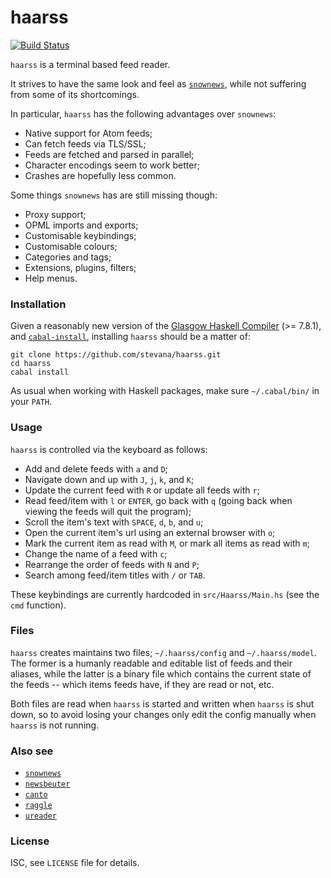 # haarss

[![Build Status](https://travis-ci.org/stevana/haarss.svg?branch=master)](https://travis-ci.org/stevana/haarss)

`haarss` is a terminal based feed reader.

It strives to have the same look and feel as
[`snownews`](https://kiza.eu/software/snownews/), while not suffering
from some of its shortcomings.

In particular, `haarss` has the following advantages over `snownews`:

  * Native support for Atom feeds;
  * Can fetch feeds via TLS/SSL;
  * Feeds are fetched and parsed in parallel;
  * Character encodings seem to work better;
  * Crashes are hopefully less common.

Some things `snownews` has are still missing though:

  * Proxy support;
  * OPML imports and exports;
  * Customisable keybindings;
  * Customisable colours;
  * Categories and tags;
  * Extensions, plugins, filters;
  * Help menus.

### Installation

Given a reasonably new version of the [Glasgow Haskell
Compiler](https://www.haskell.org/ghc/) (>= 7.8.1), and
[`cabal-install`](http://hackage.haskell.org/package/cabal-install),
installing `haarss` should be a matter of:

```
git clone https://github.com/stevana/haarss.git
cd haarss
cabal install
```

As usual when working with Haskell packages, make sure `~/.cabal/bin/`
in your `PATH`.

### Usage

`haarss` is controlled via the keyboard as follows:

  * Add and delete feeds with `a` and `D`;
  * Navigate down and up with `J`, `j`, `k`, and `K`;
  * Update the current feed with `R` or update all feeds with `r`;
  * Read feed/item with `l` or `ENTER`, go back with `q` (going back
    when viewing the feeds will quit the program);
  * Scroll the item's text with `SPACE`, `d`, `b`, and `u`;
  * Open the current item's url using an external browser with `o`;
  * Mark the current item as read with `M`, or mark all items as read
    with `m`;
  * Change the name of a feed with `c`;
  * Rearrange the order of feeds with `N` and `P`;
  * Search among feed/item titles with `/` or `TAB`.

These keybindings are currently hardcoded in `src/Haarss/Main.hs` (see
the `cmd` function).

### Files

`haarss` creates maintains two files; `~/.haarss/config` and
`~/.haarss/model`. The former is a humanly readable and editable list of
feeds and their aliases, while the latter is a binary file which
contains the current state of the feeds -- which items feeds have, if
they are read or not, etc.

Both files are read when `haarss` is started and written when `haarss`
is shut down, so to avoid losing your changes only edit the config
manually when `haarss` is not running.

### Also see

  * [`snownews`](https://kiza.eu/software/snownews/)
  * [`newsbeuter`](http://www.newsbeuter.org/)
  * [`canto`](http://codezen.org/canto-ng/)
  * [`raggle`](http://raggle.org/)
  * [`ureader`](http://hackage.haskell.org/package/ureader)

### License

ISC, see `LICENSE` file for details.
